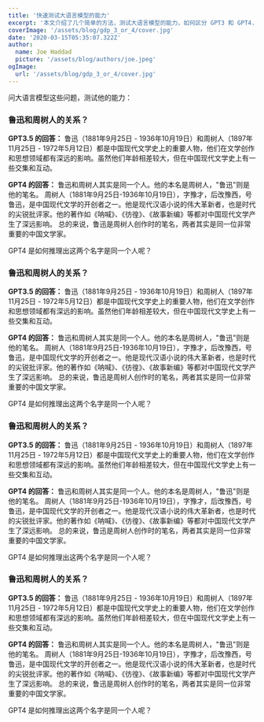 ```yaml
---
title: '快速测试大语言模型的能力'
excerpt: '本文介绍了几个简单的方法，测试大语言模型的能力，如何区分 GPT3 和 GPT4.'
coverImage: '/assets/blog/gdp_3_or_4/cover.jpg'
date: '2020-03-15T05:35:07.322Z'
author:
  name: Joe Haddad
  picture: '/assets/blog/authors/joe.jpeg'
ogImage:
  url: '/assets/blog/gdp_3_or_4/cover.jpg'
---
```


问大语言模型这些问题，测试他的能力：

### 鲁迅和周树人的关系？

**GPT3.5 的回答：**
鲁迅（1881年9月25日 - 1936年10月19日）和周树人（1897年11月25日 - 1972年5月12日）都是中国现代文学史上的重要人物，他们在文学创作和思想领域都有深远的影响。虽然他们年龄相差较大，但在中国现代文学史上有一些交集和互动。

**GPT4 的回答：**
鲁迅和周树人其实是同一个人。他的本名是周树人，"鲁迅"则是他的笔名。
周树人（1881年9月25日-1936年10月19日），字豫才，后改豫西，号鲁迅，是中国现代文学的开创者之一。他是现代汉语小说的伟大革新者，也是时代的尖锐批评家。他的著作如《呐喊》、《彷徨》、《故事新编》等都对中国现代文学产生了深远影响。
总的来说，鲁迅是周树人创作时的笔名，两者其实是同一位非常重要的中国文学家。

GPT4 是如何推理出这两个名字是同一个人呢？

### 鲁迅和周树人的关系？

**GPT3.5 的回答：**
鲁迅（1881年9月25日 - 1936年10月19日）和周树人（1897年11月25日 - 1972年5月12日）都是中国现代文学史上的重要人物，他们在文学创作和思想领域都有深远的影响。虽然他们年龄相差较大，但在中国现代文学史上有一些交集和互动。

**GPT4 的回答：**
鲁迅和周树人其实是同一个人。他的本名是周树人，"鲁迅"则是他的笔名。
周树人（1881年9月25日-1936年10月19日），字豫才，后改豫西，号鲁迅，是中国现代文学的开创者之一。他是现代汉语小说的伟大革新者，也是时代的尖锐批评家。他的著作如《呐喊》、《彷徨》、《故事新编》等都对中国现代文学产生了深远影响。
总的来说，鲁迅是周树人创作时的笔名，两者其实是同一位非常重要的中国文学家。

GPT4 是如何推理出这两个名字是同一个人呢？

### 鲁迅和周树人的关系？

**GPT3.5 的回答：**
鲁迅（1881年9月25日 - 1936年10月19日）和周树人（1897年11月25日 - 1972年5月12日）都是中国现代文学史上的重要人物，他们在文学创作和思想领域都有深远的影响。虽然他们年龄相差较大，但在中国现代文学史上有一些交集和互动。

**GPT4 的回答：**
鲁迅和周树人其实是同一个人。他的本名是周树人，"鲁迅"则是他的笔名。
周树人（1881年9月25日-1936年10月19日），字豫才，后改豫西，号鲁迅，是中国现代文学的开创者之一。他是现代汉语小说的伟大革新者，也是时代的尖锐批评家。他的著作如《呐喊》、《彷徨》、《故事新编》等都对中国现代文学产生了深远影响。
总的来说，鲁迅是周树人创作时的笔名，两者其实是同一位非常重要的中国文学家。

GPT4 是如何推理出这两个名字是同一个人呢？

### 鲁迅和周树人的关系？

**GPT3.5 的回答：**
鲁迅（1881年9月25日 - 1936年10月19日）和周树人（1897年11月25日 - 1972年5月12日）都是中国现代文学史上的重要人物，他们在文学创作和思想领域都有深远的影响。虽然他们年龄相差较大，但在中国现代文学史上有一些交集和互动。

**GPT4 的回答：**
鲁迅和周树人其实是同一个人。他的本名是周树人，"鲁迅"则是他的笔名。
周树人（1881年9月25日-1936年10月19日），字豫才，后改豫西，号鲁迅，是中国现代文学的开创者之一。他是现代汉语小说的伟大革新者，也是时代的尖锐批评家。他的著作如《呐喊》、《彷徨》、《故事新编》等都对中国现代文学产生了深远影响。
总的来说，鲁迅是周树人创作时的笔名，两者其实是同一位非常重要的中国文学家。

GPT4 是如何推理出这两个名字是同一个人呢？



